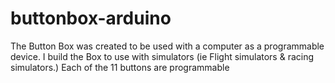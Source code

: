 # buttonbox-arduino
The Button Box was created to be used with a computer as a programmable device. I build the Box to use with simulators (ie Flight simulators &amp; racing simulators.) Each of the 11 buttons are programmable
